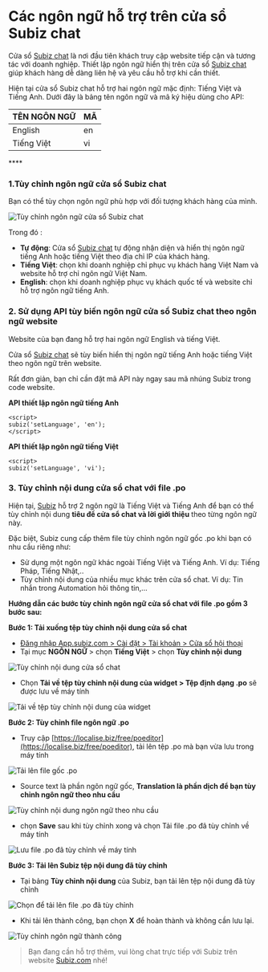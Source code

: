 # Các ngôn ngữ hỗ trợ trên cửa sổ Subiz chat

Cửa sổ [Subiz chat](https://subiz.com/vi/live-chat.html) là nơi đầu tiên khách truy cập website tiếp cận và tương tác với doanh nghiệp. Thiết lập ngôn ngữ hiển thị trên cửa sổ [Subiz chat](https://subiz.com/vi/live-chat.html) giúp khách hàng dễ dàng liên hệ và yêu cầu hỗ trợ khi cần thiết.

Hiện tại cửa sổ Subiz chat hỗ trợ hai ngôn ngữ mặc định: Tiếng Việt và Tiếng Anh. Dưới đây là bảng tên ngôn ngữ và mã ký hiệu dùng cho API:

| **TÊN NGÔN NGỮ** | **MÃ** |
| :--- | :--- |
| English | en |
| Tiếng Việt | vi |

\*\*\*\*

### **1.Tùy chỉnh ngôn ngữ cửa sổ Subiz chat**

Bạn có thể tùy chọn ngôn ngữ phù hợp với đối tượng khách hàng của mình.  


![T&#xF9;y ch&#x1EC9;nh ng&#xF4;n ng&#x1EEF; c&#x1EED;a s&#x1ED5; Subiz chat](../../../.gitbook/assets/ngon-ngu.jpg)

Trong đó :

* **Tự động**: Cửa sổ [Subiz chat](https://subiz.com/vi/live-chat.html) tự động nhận diện và hiển thị ngôn ngữ tiếng Anh hoặc tiếng Việt theo địa chỉ IP của khách hàng.
* **Tiếng Việt**: chọn khi doanh nghiệp chỉ phục vụ khách hàng Việt Nam và website hỗ trợ chỉ ngôn ngữ Việt Nam.
* **English**: chọn khi doanh nghiệp phục vụ khách quốc tế và website chỉ hỗ trợ ngôn ngữ tiếng Anh.

### **2. Sử dụng API tùy biến ngôn ngữ cửa sổ Subiz chat theo ngôn ngữ website**

Website của bạn đang hỗ trợ hai ngôn ngữ English và tiếng Việt.

Cửa sổ [Subiz chat](https://subiz.com/vi/live-chat.html) sẽ tùy biến hiển thị ngôn ngữ tiếng Anh hoặc tiếng Việt theo ngôn ngữ trên website.

Rất đơn giản, bạn chỉ cần đặt mã API này ngay sau mã nhúng Subiz trong code website.

**API thiết lập ngôn ngữ tiếng Anh**

```text
<script>
subiz('setLanguage', 'en');
</script>
```

**API thiết lập ngôn ngữ tiếng Việt**

```text
<script>
subiz('setLanguage', 'vi');

```

### 3. Tùy chỉnh nội dung cửa sổ chat với file .po

Hiện tại, [Subiz](https://subiz.com/vi/) hỗ trợ 2 ngôn ngữ là Tiếng Việt và Tiếng Anh để bạn có thể tùy chỉnh nội dung **tiêu đề cửa sổ chat và lời giới thiệu** theo từng ngôn ngữ này.

Đặc biệt,  Subiz cung cấp thêm file tùy chỉnh ngôn ngữ gốc .po khi bạn có nhu cầu riêng như:

* Sử dụng một ngôn ngữ khác ngoài Tiếng Việt và Tiếng Anh. Ví dụ: Tiếng Pháp, Tiếng Nhật,..
* Tùy chỉnh nội dung của nhiều mục khác trên cửa sổ chat. Ví dụ: Tin nhắn trong Automation hỏi thông tin,...

**Hướng dẫn các bước tùy chỉnh ngôn ngữ cửa sổ chat với file .po gồm 3 bước sau:**

**Bước 1: Tải xuống tệp tùy chỉnh nội dung cửa sổ chat**

* [Đăng nhập App.subiz.com &gt; Cài đặt &gt; Tài khoản &gt; Cửa sổ hội thoại ](https://app.subiz.com/settings/widget-setting)
* Tại mục **NGÔN NGỮ** &gt; chọn **Tiếng Việt** &gt; chọn **Tùy chỉnh nội dung**

![T&#xF9;y ch&#x1EC9;nh n&#x1ED9;i dung c&#x1EED;a s&#x1ED5; chat](../../../.gitbook/assets/1-copye.jpg)

* Chọn **Tải về tệp tùy chỉnh nội dung của widget &gt; Tệp định dạng .po** sẽ được lưu về máy tính

![T&#x1EA3;i v&#x1EC1; t&#x1EC7;p t&#xF9;y ch&#x1EC9;nh n&#x1ED9;i dung c&#x1EE7;a widget](../../../.gitbook/assets/2-copy.jpg)

**Bước 2: Tùy chỉnh file ngôn ngữ .po**

*  Truy cập [https://localise.biz/free/poeditor](https://localise.biz/free/poeditor), tải lên tệp .po mà bạn vừa lưu trong máy tính

![T&#x1EA3;i l&#xEA;n file g&#x1ED1;c .po](../../../.gitbook/assets/4.-tai-len-po.jpg)

* Source text là phần ngôn ngữ gốc, **Translation là phần dịch để bạn tùy chỉnh ngôn ngữ theo nhu cầu**

![T&#xF9;y ch&#x1EC9;nh n&#x1ED9;i dung ng&#xF4;n ng&#x1EEF; theo nhu c&#x1EA7;u](../../../.gitbook/assets/5.-dich.jpg)

* chọn **Save** sau khi tùy chỉnh xong và chọn Tải file .po đã tùy chỉnh về máy tính

![L&#x1B0;u file .po &#x111;&#xE3; t&#xF9;y ch&#x1EC9;nh v&#x1EC1; m&#xE1;y t&#xED;nh](../../../.gitbook/assets/6.-luu-ve-may.jpg)

**Bước 3: Tải lên Subiz tệp nội dung đã tùy chỉnh** 

* Tại bảng **Tùy chỉnh nội dung** của Subiz, bạn tải lên tệp nội dung đã tùy chỉnh

![Ch&#x1ECD;n &#x111;&#x1EC3; t&#x1EA3;i l&#xEA;n file .po &#x111;&#xE3; t&#xF9;y ch&#x1EC9;nh ](../../../.gitbook/assets/7.-tuy-chinh-file-po.jpg)

* Khi tải lên thành công, bạn chọn **X** để hoàn thành và không cần lưu lại.

![T&#xF9;y ch&#x1EC9;nh ng&#xF4;n ng&#x1EEF; th&#xE0;nh c&#xF4;ng](../../../.gitbook/assets/8.-luu-thanh-cong.jpg)

> Bạn đang cần hỗ trợ thêm, vui lòng chat trực tiếp với Subiz trên website [Subiz.com](https://subiz.com/vi/feature.html) nhé!















